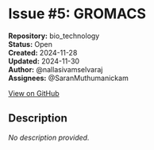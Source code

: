 # Issue #5: GROMACS

**Repository:** bio_technology  
**Status:** Open  
**Created:** 2024-11-28  
**Updated:** 2024-11-30  
**Author:** @nallasivamselvaraj  
**Assignees:** @SaranMuthumanickam  

[View on GitHub](https://github.com/Simtestlab/bio_technology/issues/5)

## Description

*No description provided.*